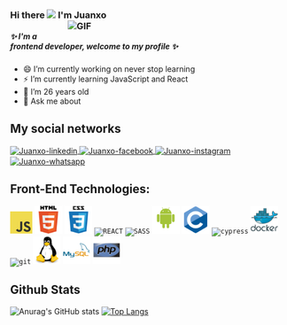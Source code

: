 ### Hi there <img src="https://media.giphy.com/media/hvRJCLFzcasrR4ia7z/giphy.gif" width="25px"> I'm Juanxo  <img align="right" alt="GIF" src="https://image.freepik.com/vector-gratis/ilustracion-concepto-programador_114360-2923.jpg" width="400px"/>

##### ✨ I'm a frontend developer, welcome to my profile ✨
- 😄 I’m currently working on never stop learning
- ⚡ I’m currently learning JavaScript and React
- 👯 I’m 26 years old
- 💬 Ask me about

## My social networks

<a href="https://www.linkedin.com/in/juan-francisco-c-758597172/" target="_blank" rel="noopener">
  <img align="center" alt="Juanxo-linkedin" height="50"
    src="https://www.logo.wine/a/logo/LinkedIn/LinkedIn-Icon-Logo.wine.svg">
</a>
<a href="https://www.facebook.com/juanxodx/" target="_blank" rel="noopener">
  <img align="center" alt="Juanxo-facebook" height="50"
    src="https://www.logo.wine/a/logo/Facebook/Facebook-f_Logo-Blue-Logo.wine.svg">
</a>
<a href="https://www.instagram.com/juanxo.carrasco/" target="_blank" rel="noopener">
  <img align="center" alt="Juanxo-instagram" height="50"
    src="https://www.logo.wine/a/logo/Instagram/Instagram-Logo.wine.svg">
</a>
<a href="https://api.whatsapp.com/send?phone=51956144377&text=Hola" target="_blank" rel="noopener">
  <img align="center" alt="Juanxo-whatsapp" height="50"
    src="https://www.logo.wine/a/logo/WhatsApp/WhatsApp-Logo.wine.svg">
</a>

## Front-End Technologies:
<code><img height="40" src="https://raw.githubusercontent.com/github/explore/80688e429a7d4ef2fca1e82350fe8e3517d3494d/topics/javascript/javascript.png" alt="Javascript"/></code>
<code><img height="50" src="https://raw.githubusercontent.com/github/explore/80688e429a7d4ef2fca1e82350fe8e3517d3494d/topics/html/html.png" alt="HTML5"/></code>
<code><img height="50" src="https://raw.githubusercontent.com/github/explore/80688e429a7d4ef2fca1e82350fe8e3517d3494d/topics/css/css.png" alt="CSS"/></code>
<code><img height="50" src="https://cdn.iconscout.com/icon/free/png-256/react-3-1175109.png" alt="REACT"/></code>
<code><img height="50" src="https://cdn.iconscout.com/icon/free/png-256/sass-2752078-2284895.png" alt="SASS"/></code>
<code><img height="50" src="https://raw.githubusercontent.com/devicons/devicon/master/icons/android/android-original-wordmark.svg" alt="android"/></code>
<code><img height="50" src="https://raw.githubusercontent.com/devicons/devicon/master/icons/c/c-original.svg" alt="C"/></code>
<code><img height="50" src="https://raw.githubusercontent.com/simple-icons/simple-icons/6e46ec1fc23b60c8fd0d2f2ff46db82e16dbd75f/icons/cypress.svg" alt="cypress"/></code>
<code><img height="50" src="https://raw.githubusercontent.com/devicons/devicon/master/icons/docker/docker-original-wordmark.svg" alt="docker"/></a></code>
<code><img height="50" src="https://www.vectorlogo.zone/logos/git-scm/git-scm-icon.svg" alt="git"/></code>
<code><img height="50" src="https://raw.githubusercontent.com/devicons/devicon/master/icons/linux/linux-original.svg" alt="linux"/></code>
<code><img height="50" src="https://raw.githubusercontent.com/devicons/devicon/master/icons/mysql/mysql-original-wordmark.svg" alt="mysql"/></code>
<code><img height="50" src="https://raw.githubusercontent.com/devicons/devicon/master/icons/php/php-original.svg" alt="php"/></code>


## Github Stats

![Anurag's GitHub
stats](https://github-readme-stats.vercel.app/api?username=Juanxoxd&show_icons=true&theme=dark&hide_border=false)
[![Top
Langs](https://github-readme-stats.vercel.app/api/top-langs/?username=Juanxoxd&layout=compact&theme=dark&hide_border=false)](https://github.com/anuraghazra/github-readme-stats)
